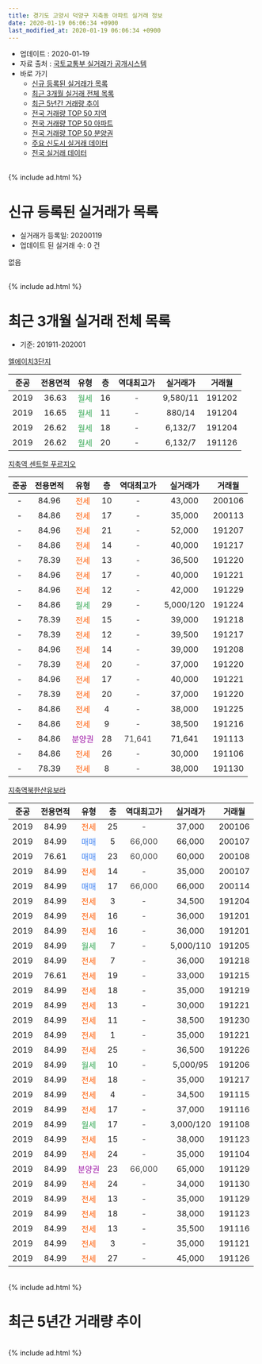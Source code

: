 ```yaml
---
title: 경기도 고양시 덕양구 지축동 아파트 실거래 정보
date: 2020-01-19 06:06:34 +0900
last_modified_at: 2020-01-19 06:06:34 +0900
---
```


* 업데이트 : 2020-01-19
* 자료 출처 : [국토교통부 실거래가 공개시스템](http://rt.molit.go.kr)
* 바로 가기
    * [신규 등록된 실거래가 목록](#신규-등록된-실거래가-목록)
    * [최근 3개월 실거래 전체 목록](#최근-3개월-실거래-전체-목록)
    * [최근 5년간 거래량 추이](#최근-5년간-거래량-추이)
    * [전국 거래량 TOP 50 지역](https://apt-info.github.io/apt-trade-info/최근-3개월-전국에서-가장-거래가-많이-발생한-지역)
    * [전국 거래량 TOP 50 아파트](https://apt-info.github.io/apt-trade-info/최근-3개월-전국에서-가장-거래가-많이-발생한-아파트)
    * [전국 거래량 TOP 50 분양권](https://apt-info.github.io/apt-trade-info/최근-3개월-전국에서-가장-거래가-많이-발생한-분양권)
    * [주요 신도시 실거래 데이터](https://apt-info.github.io/apt-trade-info/주요-신도시)
    * [전국 실거래 데이터](https://apt-info.github.io/apt-trade-info/전국)
<br>
{% include ad.html %}
<br>

# 신규 등록된 실거래가 목록
* 실거래가 등록일: 20200119
* 업데이트 된 실거래 수: 0 건

없음

<br>
{% include ad.html %}
<br>

# 최근 3개월 실거래 전체 목록
* 기준: 201911-202001


[엘에이치3단지](https://search.naver.com/search.naver?query=%EA%B2%BD%EA%B8%B0%EB%8F%84+%EA%B3%A0%EC%96%91%EC%8B%9C+%EB%8D%95%EC%96%91%EA%B5%AC+%EC%A7%80%EC%B6%95%EB%8F%99+%EC%97%98%EC%97%90%EC%9D%B4%EC%B9%983%EB%8B%A8%EC%A7%80)

|준공|전용면적|유형|층|역대최고가|실거래가|거래월|
|:---:|:---:|:---:|:---:|:---:|:---:|:---:|
|2019|36.63|<span style="color:#34a853">월세</span>|16|<span style="color:#444444">-</span>|9,580/11|191202|
|2019|16.65|<span style="color:#34a853">월세</span>|11|<span style="color:#444444">-</span>|880/14|191204|
|2019|26.62|<span style="color:#34a853">월세</span>|18|<span style="color:#444444">-</span>|6,132/7|191204|
|2019|26.62|<span style="color:#34a853">월세</span>|20|<span style="color:#444444">-</span>|6,132/7|191126|

[지축역 센트럴 푸르지오](https://search.naver.com/search.naver?query=%EA%B2%BD%EA%B8%B0%EB%8F%84+%EA%B3%A0%EC%96%91%EC%8B%9C+%EB%8D%95%EC%96%91%EA%B5%AC+%EC%A7%80%EC%B6%95%EB%8F%99+%EC%A7%80%EC%B6%95%EC%97%AD+%EC%84%BC%ED%8A%B8%EB%9F%B4+%ED%91%B8%EB%A5%B4%EC%A7%80%EC%98%A4)

|준공|전용면적|유형|층|역대최고가|실거래가|거래월|
|:---:|:---:|:---:|:---:|:---:|:---:|:---:|
|-|84.96|<span style="color:#ff5a00">전세</span>|10|<span style="color:#444444">-</span>|43,000|200106|
|-|84.86|<span style="color:#ff5a00">전세</span>|17|<span style="color:#444444">-</span>|35,000|200113|
|-|84.96|<span style="color:#ff5a00">전세</span>|21|<span style="color:#444444">-</span>|52,000|191207|
|-|84.86|<span style="color:#ff5a00">전세</span>|14|<span style="color:#444444">-</span>|40,000|191217|
|-|78.39|<span style="color:#ff5a00">전세</span>|13|<span style="color:#444444">-</span>|36,500|191220|
|-|84.96|<span style="color:#ff5a00">전세</span>|17|<span style="color:#444444">-</span>|40,000|191221|
|-|84.96|<span style="color:#ff5a00">전세</span>|12|<span style="color:#444444">-</span>|42,000|191229|
|-|84.86|<span style="color:#34a853">월세</span>|29|<span style="color:#444444">-</span>|5,000/120|191224|
|-|78.39|<span style="color:#ff5a00">전세</span>|15|<span style="color:#444444">-</span>|39,000|191218|
|-|78.39|<span style="color:#ff5a00">전세</span>|12|<span style="color:#444444">-</span>|39,500|191217|
|-|84.96|<span style="color:#ff5a00">전세</span>|14|<span style="color:#444444">-</span>|39,000|191208|
|-|78.39|<span style="color:#ff5a00">전세</span>|20|<span style="color:#444444">-</span>|37,000|191220|
|-|84.96|<span style="color:#ff5a00">전세</span>|17|<span style="color:#444444">-</span>|40,000|191221|
|-|78.39|<span style="color:#ff5a00">전세</span>|20|<span style="color:#444444">-</span>|37,000|191220|
|-|84.86|<span style="color:#ff5a00">전세</span>|4|<span style="color:#444444">-</span>|38,000|191225|
|-|84.86|<span style="color:#ff5a00">전세</span>|9|<span style="color:#444444">-</span>|38,500|191216|
|-|84.86|<span style="color:#9C11A5">분양권</span>|28|<span style="color:#444444">71,641</span>|71,641|191113|
|-|84.86|<span style="color:#ff5a00">전세</span>|26|<span style="color:#444444">-</span>|30,000|191106|
|-|78.39|<span style="color:#ff5a00">전세</span>|8|<span style="color:#444444">-</span>|38,000|191130|

[지축역북한산유보라](https://search.naver.com/search.naver?query=%EA%B2%BD%EA%B8%B0%EB%8F%84+%EA%B3%A0%EC%96%91%EC%8B%9C+%EB%8D%95%EC%96%91%EA%B5%AC+%EC%A7%80%EC%B6%95%EB%8F%99+%EC%A7%80%EC%B6%95%EC%97%AD%EB%B6%81%ED%95%9C%EC%82%B0%EC%9C%A0%EB%B3%B4%EB%9D%BC)

|준공|전용면적|유형|층|역대최고가|실거래가|거래월|
|:---:|:---:|:---:|:---:|:---:|:---:|:---:|
|2019|84.99|<span style="color:#ff5a00">전세</span>|25|<span style="color:#444444">-</span>|37,000|200106|
|2019|84.99|<span style="color:#4285f3">매매</span>|5|<span style="color:#444444">66,000</span>|66,000|200107|
|2019|76.61|<span style="color:#4285f3">매매</span>|23|<span style="color:#444444">60,000</span>|60,000|200108|
|2019|84.99|<span style="color:#ff5a00">전세</span>|14|<span style="color:#444444">-</span>|35,000|200107|
|2019|84.99|<span style="color:#4285f3">매매</span>|17|<span style="color:#444444">66,000</span>|66,000|200114|
|2019|84.99|<span style="color:#ff5a00">전세</span>|3|<span style="color:#444444">-</span>|34,500|191204|
|2019|84.99|<span style="color:#ff5a00">전세</span>|16|<span style="color:#444444">-</span>|36,000|191201|
|2019|84.99|<span style="color:#ff5a00">전세</span>|16|<span style="color:#444444">-</span>|36,000|191201|
|2019|84.99|<span style="color:#34a853">월세</span>|7|<span style="color:#444444">-</span>|5,000/110|191205|
|2019|84.99|<span style="color:#ff5a00">전세</span>|7|<span style="color:#444444">-</span>|36,000|191218|
|2019|76.61|<span style="color:#ff5a00">전세</span>|19|<span style="color:#444444">-</span>|33,000|191215|
|2019|84.99|<span style="color:#ff5a00">전세</span>|18|<span style="color:#444444">-</span>|35,000|191219|
|2019|84.99|<span style="color:#ff5a00">전세</span>|13|<span style="color:#444444">-</span>|30,000|191221|
|2019|84.99|<span style="color:#ff5a00">전세</span>|11|<span style="color:#444444">-</span>|38,500|191230|
|2019|84.99|<span style="color:#ff5a00">전세</span>|1|<span style="color:#444444">-</span>|35,000|191221|
|2019|84.99|<span style="color:#ff5a00">전세</span>|25|<span style="color:#444444">-</span>|36,500|191226|
|2019|84.99|<span style="color:#34a853">월세</span>|10|<span style="color:#444444">-</span>|5,000/95|191206|
|2019|84.99|<span style="color:#ff5a00">전세</span>|18|<span style="color:#444444">-</span>|35,000|191217|
|2019|84.99|<span style="color:#ff5a00">전세</span>|4|<span style="color:#444444">-</span>|34,500|191115|
|2019|84.99|<span style="color:#ff5a00">전세</span>|17|<span style="color:#444444">-</span>|37,000|191116|
|2019|84.99|<span style="color:#34a853">월세</span>|17|<span style="color:#444444">-</span>|3,000/120|191108|
|2019|84.99|<span style="color:#ff5a00">전세</span>|15|<span style="color:#444444">-</span>|38,000|191123|
|2019|84.99|<span style="color:#ff5a00">전세</span>|24|<span style="color:#444444">-</span>|35,000|191104|
|2019|84.99|<span style="color:#9C11A5">분양권</span>|23|<span style="color:#444444">66,000</span>|65,000|191129|
|2019|84.99|<span style="color:#ff5a00">전세</span>|24|<span style="color:#444444">-</span>|34,000|191130|
|2019|84.99|<span style="color:#ff5a00">전세</span>|13|<span style="color:#444444">-</span>|35,000|191129|
|2019|84.99|<span style="color:#ff5a00">전세</span>|18|<span style="color:#444444">-</span>|38,000|191123|
|2019|84.99|<span style="color:#ff5a00">전세</span>|13|<span style="color:#444444">-</span>|35,500|191116|
|2019|84.99|<span style="color:#ff5a00">전세</span>|3|<span style="color:#444444">-</span>|35,000|191121|
|2019|84.99|<span style="color:#ff5a00">전세</span>|27|<span style="color:#444444">-</span>|45,000|191126|


<br>
{% include ad.html %}
<br>

# 최근 5년간 거래량 추이


<div style="width:100%;">
    <canvas id="deal_progress" height="200"></canvas>
</div>

<script>
new Chart(document.getElementById("deal_progress"), {
    type: 'line',
    data: {
        labels: ['201501','201502','201503','201504','201505','201506','201507','201508','201509','201510','201511','201512','201601','201602','201603','201604','201605','201606','201607','201608','201609','201610','201611','201612','201701','201702','201703','201704','201705','201706','201707','201708','201709','201710','201711','201712','201801','201802','201803','201804','201805','201806','201807','201808','201809','201810','201811','201812','201901','201902','201903','201904','201905','201906','201907','201908','201909','201910','201911','201912','202001'],
        datasets: [{
            label: '매매',
            pointRadius: 1,
            data: [0, 0, 0, 0, 0, 0, 0, 0, 0, 0, 0, 0, 0, 0, 0, 0, 0, 0, 0, 0, 0, 0, 0, 0, 0, 0, 0, 0, 0, 0, 0, 0, 0, 0, 0, 0, 3, 0, 1, 1, 1, 1, 1, 2, 0, 1, 0, 0, 0, 0, 0, 1, 0, 2, 0, 2, 1, 0, 2, 0, 3],
            borderColor: "rgba(255, 201, 14, 1)",
            backgroundColor: "rgba(255, 201, 14, 0.5)",
            fill: false,
            lineTension: 0
        },{
            label: '전월세',
            pointRadius: 1,
            data: [0, 0, 0, 0, 0, 0, 0, 0, 0, 0, 0, 0, 0, 0, 0, 0, 0, 0, 0, 0, 0, 0, 0, 0, 0, 0, 0, 0, 0, 0, 0, 0, 0, 0, 0, 0, 0, 0, 0, 0, 0, 0, 0, 0, 0, 0, 0, 0, 0, 0, 0, 0, 0, 0, 0, 1, 2, 3, 14, 30, 4],
            borderColor: "rgba(0, 141, 185, 1)",
            backgroundColor: "rgba(0, 141, 185, 0.5)",
            fill: false,
            lineTension: 0
        }
        ]
    },
    options: {
        responsive: true,
        title: {
            display: false
        },
        tooltips: {
            mode: 'index',
            intersect: false
        },
        hover: {
            mode: 'nearest',
            intersect: true
        },
        scales: {
            xAxes: [{
                display: true,
                scaleLabel: {
                    display: true,
                    labelString: '년/월'
                }
            }],
            yAxes: [{
                display: true,
                ticks: {
                    suggestedMin: 0,
                },
                scaleLabel: {
                    display: true,
                    labelString: '실거래 수'
                }
            }]
        }
    }
});

</script>


<br>
{% include ad.html %}
<br>

